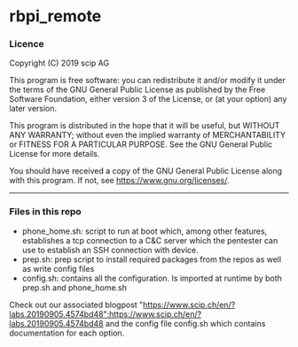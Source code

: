# rbpi_remote

### Licence

Copyright (C) 2019  scip AG

This program is free software: you can redistribute it and/or modify
it under the terms of the GNU General Public License as published by
the Free Software Foundation, either version 3 of the License, or
(at your option) any later version.

This program is distributed in the hope that it will be useful,
but WITHOUT ANY WARRANTY; without even the implied warranty of
MERCHANTABILITY or FITNESS FOR A PARTICULAR PURPOSE.  See the
GNU General Public License for more details.

You should have received a copy of the GNU General Public License
along with this program.  If not, see <https://www.gnu.org/licenses/>.

---


### Files in this repo

- phone_home.sh: script to run at boot which, among other features, establishes a tcp connection to a C&C server which the pentester can use to establish an SSH connection with device.
- prep.sh: prep script to install required packages from the repos as well as write config files
- config.sh: contains all the configuration. Is imported at runtime by both prep.sh and phone_home.sh

Check out our associated blogpost "https://www.scip.ch/en/?labs.20190905.4574bd48":https://www.scip.ch/en/?labs.20190905.4574bd48 and the config file config.sh which contains documentation for each option.
